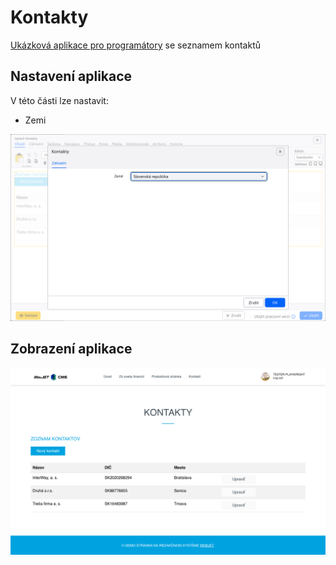 # Kontakty

[Ukázková aplikace pro programátory](../../../custom-apps/spring-mvc/README.md) se seznamem kontaktů

## Nastavení aplikace

V této části lze nastavit:
- Zemi

![](editor.png)

## Zobrazení aplikace

![](contact.png)
